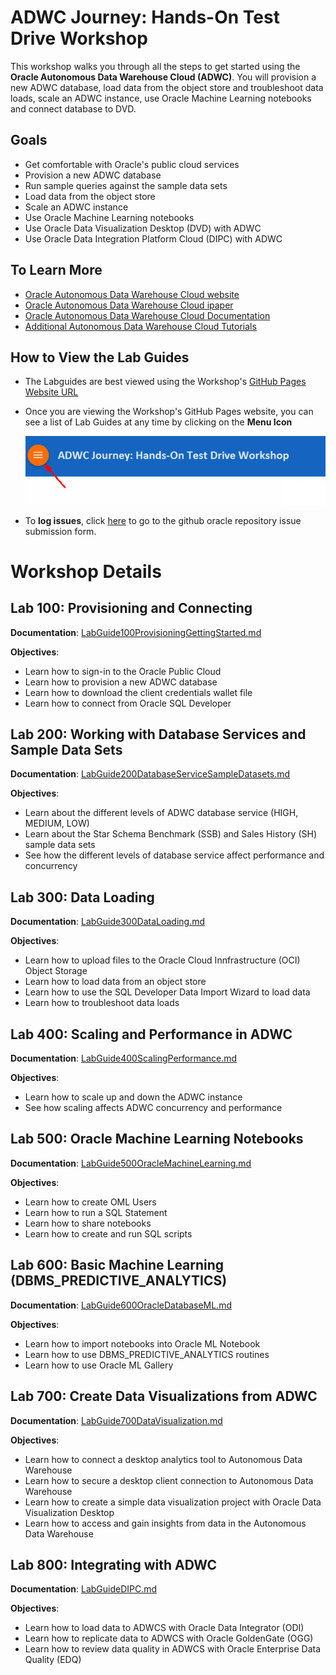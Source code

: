 # ADWC Journey: Hands-On Test Drive Workshop
This workshop walks you through all the steps to get started using the **Oracle Autonomous Data Warehouse Cloud (ADWC)**. You will provision a new ADWC database, load data from the object store and troubleshoot data loads, scale an ADWC instance, use Oracle Machine Learning notebooks and connect database to DVD.


## Goals

 - Get comfortable with Oracle's public cloud services
 - Provision a new ADWC database
 - Run sample queries against the sample data sets
 - Load data from the object store
 - Scale an ADWC instance
 - Use Oracle Machine Learning notebooks
 - Use Oracle Data Visualization Desktop (DVD) with ADWC
 - Use Oracle Data Integration Platform Cloud (DIPC) with ADWC
 



## To Learn More
 - [Oracle Autonomous Data Warehouse Cloud website](https://www.oracle.com/database/data-warehouse/index.html)
 - [Oracle Autonomous Data Warehouse Cloud ipaper](http://www.oracle.com/us/products/database/autonomous-dw-cloud-ipaper-3938921.pdf)
 - [Oracle Autonomous Data Warehouse Cloud Documentation](https://docs.oracle.com/en/cloud/paas/autonomous-data-warehouse-cloud/index.html)
 - [Additional Autonomous Data Warehouse Cloud Tutorials](https://docs.oracle.com/en/cloud/paas/autonomous-data-warehouse-cloud/tutorials.html)
 
      
## How to View the Lab Guides

- The Labguides are best viewed using the Workshop's [GitHub Pages Website URL](https://unofficialoraclecloudhub.github.io/autonomous-campaign/workshops/adwc-trialcampaigns/) 


- Once you are viewing the Workshop's GitHub Pages website, you can see a list of Lab Guides at any time by clicking on the **Menu Icon**

    ![](images/WorkshopMenu.png)  

- To **log issues**, click [here](https://github.com/millerhoo/journey4-adwc/issues/new) to go to the github oracle repository issue submission form.




# Workshop Details


## Lab 100: Provisioning and Connecting

**Documentation**: [LabGuide100ProvisioningGettingStarted.md](LabGuide100ProvisioningGettingStarted.md)

**Objectives**:

- Learn how to sign-in to the Oracle Public Cloud
- Learn how to provision a new ADWC database
- Learn how to download the client credentials wallet file
- Learn how to connect from Oracle SQL Developer

## Lab 200: Working with Database Services and Sample Data Sets

**Documentation**: [LabGuide200DatabaseServiceSampleDatasets.md](LabGuide200DatabaseServiceSampleDatasets.md)

**Objectives**:

- Learn about the different levels of ADWC database service (HIGH, MEDIUM, LOW)
- Learn about the Star Schema Benchmark (SSB) and Sales History (SH) sample data sets
- See how the different levels of database service affect performance and concurrency


## Lab 300: Data Loading

**Documentation**: [LabGuide300DataLoading.md](LabGuide300DataLoading.md)

**Objectives**:

- Learn how to upload files to the Oracle Cloud Innfrastructure (OCI) Object Storage
- Learn how to load data from an object store
- Learn how to use the SQL Developer Data Import Wizard to load data
- Learn how to troubleshoot data loads
 

## Lab 400: Scaling and Performance in ADWC

**Documentation**:  [LabGuide400ScalingPerformance.md](LabGuide400ScalingPerformance.md)

**Objectives**:

- Learn how to scale up and down the ADWC instance
- See how scaling affects ADWC concurrency and performance

## Lab 500: Oracle Machine Learning Notebooks

**Documentation**: [LabGuide500OracleMachineLearning.md](LabGuide500OracleMachineLearning.md)

**Objectives**:

- Learn how to create OML Users
- Learn how to run a SQL Statement
- Learn how to share notebooks
- Learn how to create and run SQL scripts

## Lab 600: Basic Machine Learning (DBMS_PREDICTIVE_ANALYTICS)

**Documentation**: [LabGuide600OracleDatabaseML.md](LabGuide600OracleDatabaseML.md)

**Objectives**:

- Learn how to import notebooks into Oracle ML Notebook
- Learn how to use DBMS_PREDICTIVE_ANALYTICS routines
- Learn how to use Oracle ML Gallery

## Lab 700: Create Data Visualizations from ADWC

**Documentation**: [LabGuide700DataVisualization.md](LabGuide700DataVisualization.md)

**Objectives**:

- Learn how to connect a desktop analytics tool to Autonomous Data Warehouse
- Learn how to secure a desktop client connection to Autonomous Data Warehouse
- Learn how to create a simple data visualization project with Oracle Data Visualization Desktop
- Learn how to access and gain insights from data in the Autonomous Data Warehouse


## Lab 800: Integrating with ADWC

**Documentation**: [LabGuideDIPC.md](LabGuideDIPC.md)

**Objectives**:

- Learn how to load data to ADWCS with Oracle Data Integrator (ODI)
- Learn how to replicate data to ADWCS with Oracle GoldenGate (OGG)
- Learn how to review data quality in ADWCS with Oracle Enterprise Data Quality (EDQ)

